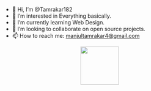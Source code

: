 - 👋 Hi, I’m @Tamrakar182
- 👀 I’m interested in Everything basically.
- 🌱 I’m currently learning Web Design.
- 💞️ I’m looking to collaborate on open source projects.
- 📫 How to reach me: manjultamrakar4@gmail.com

<div id="header" align="center">
  <img src="https://media.giphy.com/media/M9gbBd9nbDrOTu1Mqx/giphy.gif" width="100"/>
</div>

<!---
Tamrakar182/Tamrakar182 is a ✨ special ✨ repository because its `README.md` (this file) appears on your GitHub profile.
You can click the Preview link to take a look at your changes.
--->
